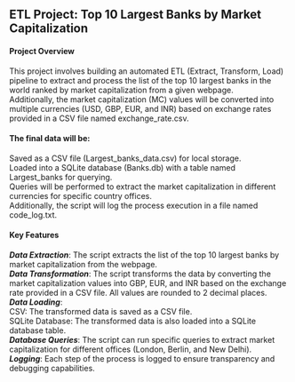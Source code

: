 ## ETL Project: Top 10 Largest Banks by Market Capitalization
#### Project Overview
This project involves building an automated ETL (Extract, Transform, Load) pipeline to extract and process the list of the top 10 largest banks in the world ranked by market capitalization from a given webpage.  
Additionally, the market capitalization (MC) values will be converted into multiple currencies (USD, GBP, EUR, and INR) based on exchange rates provided in a CSV file named exchange_rate.csv.

#### The final data will be:
Saved as a CSV file (Largest_banks_data.csv) for local storage.  
Loaded into a SQLite database (Banks.db) with a table named Largest_banks for querying.  
Queries will be performed to extract the market capitalization in different currencies for specific country offices.  
Additionally, the script will log the process execution in a file named code_log.txt.

#### Key Features 
***Data Extraction***: The script extracts the list of the top 10 largest banks by market capitalization from the webpage.<br>
***Data Transformation***: The script transforms the data by converting the market capitalization values into GBP, EUR, and INR based on the exchange rate provided in a CSV file. All values are rounded to 2 decimal places.<br>
***Data Loading***:   
CSV: The transformed data is saved as a CSV file.   
SQLite Database: The transformed data is also loaded into a SQLite database table.<br>
***Database Queries***: The script can run specific queries to extract market capitalization for different offices (London, Berlin, and New Delhi).  
***Logging***: Each step of the process is logged to ensure transparency and debugging capabilities.
